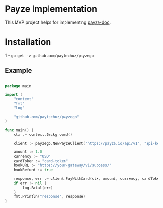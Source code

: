 # Payze Implementation

This MVP project helps for implementing <a href="https://docs.payze.io/reference/getting-started">payze-doc</a>.

# Installation
1 - `go get -v github.com/paytechuz/payzego`

## Example
```go

package main

import (
	"context"
	"fmt"
	"log"

	"github.com/paytechuz/payzego"
)

func main() {
    ctx := context.Background()

	client := payzego.NewPayzeClient("https://payze.io/api/v1", "api-key","api-secret")

	amount := 1.0
	currency := "USD"
	cardToken := "card-token"
	hookURL := "https://your-gateway/v1/success/"
	hookRefund := true

	response, err := client.PayWithCard(ctx, amount, currency, cardToken, hookURL, hookRefund)
	if err != nil {
		log.Fatal(err)
	}
	fmt.Println("response", response)
}
```
